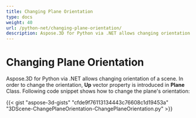 ```yaml
---
title: Changing Plane Orientation
type: docs
weight: 40
url: /python-net/changing-plane-orientation/
description: Aspose.3D for Python via .NET allows changing orientation of a scene. In order to change the orientation, Up vector property is introduced in Plane Class.
---
```


# **Changing Plane Orientation**
Aspose.3D for Python via .NET allows changing orientation of a scene. In order to change the orientation, **Up** vector property is introduced in **Plane** Class. Following code snippet shows how to change the plane's orientation:

{{< gist "aspose-3d-gists" "cfde9f76113134443c76608c1d19453a" "3DScene-ChangePlaneOrientation-ChangePlaneOrientation.py" >}}
